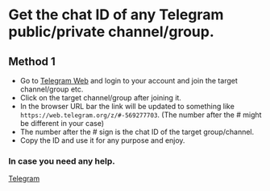 


# Get the chat ID of any Telegram public/private channel/group.

## Method 1

*   Go to [Telegram Web](https://web.telegram.org) and login to your account and join the target channel/group etc.
*   Click on the target channel/group after joining it.
*   In the browser URL bar the link will be updated to something like `https://web.telegram.org/z/#-569277703`. (The number after the # might be different in your case) 
*   The number after the # sign is the chat ID of the target group/channel.
*   Copy the ID and use it for any purpose and enjoy.


### In case you need any help.
[Telegram](https://t.me/rehmanali1337)
